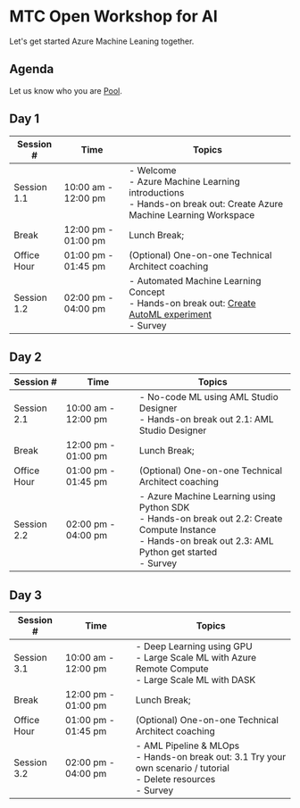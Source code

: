 # MTC Open Workshop for AI

Let's get started Azure Machine Leaning together.

## Agenda

Let us know who you are [Pool](https://app.klaxoon.com/animate/survey/JRTADB9).

## Day 1

Session # | Time | Topics
---|---|---
Session 1.1 | 10:00 am - 12:00 pm |- Welcome</br>- Azure Machine Learning  introductions</br>- Hands-on break out: Create Azure Machine Learning Workspace
Break | 12:00 pm - 01:00 pm | Lunch Break;
Office Hour | 01:00 pm - 01:45 pm | (Optional) One-on-one Technical Architect coaching
Session 1.2 | 02:00 pm - 04:00 pm |- Automated Machine Learning Concept</br> - Hands-on break out: [Create AutoML experiment](https://github.com/MicrosoftDocs/azure-docs/blob/master/articles/machine-learning/tutorial-first-experiment-automated-ml.md)</br>- Survey

## Day 2

Session # | Time | Topics
---|---|---
Session 2.1|10:00 am - 12:00 pm|- No-code ML using AML Studio Designer</br>- Hands-on break out 2.1: AML Studio Designer</br>
Break | 12:00 pm - 01:00 pm | Lunch Break;
Office Hour | 01:00 pm - 01:45 pm | (Optional) One-on-one Technical Architect coaching
Session 2.2 | 02:00 pm - 04:00 pm |- Azure Machine Learning using Python SDK</br> - Hands-on break out 2.2: Create Compute Instance </br>- Hands-on break out 2.3: AML Python get started</br>- Survey

## Day 3

Session # | Time | Topics
---|---|---
Session 3.1|10:00 am - 12:00 pm|- Deep Learning using GPU</br>- Large Scale ML with Azure Remote Compute</br>- Large Scale ML with DASK
Break | 12:00 pm - 01:00 pm | Lunch Break;
Office Hour | 01:00 pm - 01:45 pm | (Optional) One-on-one Technical Architect coaching
Session 3.2 | 02:00 pm - 04:00 pm |- AML Pipeline & MLOps</br> - Hands-on break out: 3.1 Try your own scenario / tutorial</br>- Delete resources </br>- Survey

